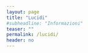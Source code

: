 ```yaml
---
layout: page
title: "Lucidi"
#subheadline: "Informazioni"
teaser: ""
permalink: /lucidi/
header: no
---
```

